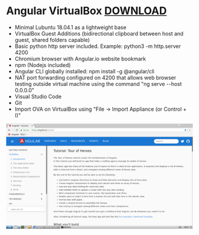# Angular VirtualBox [DOWNLOAD](https://github.com/Virtual-Machines/Angular-VirtualBox/releases/download/latest/Angular.ova)

- Minimal Lubuntu 18.04.1 as a lightweight base
- VirtualBox Guest Additions (bidirectional clipboard between host and guest, shared folders capable)
- Basic python http server included. Example: python3 -m http.server 4200
- Chromium browser with Angular.io website bookmark
- npm (Nodejs included)
- Angular CLI globally installed: npm install -g @angular/cli
- NAT port forwarding configured on 4200 that allows web browser testing outside virtual machine using the command
"ng serve --host 0.0.0.0" 
- Visual Studio Code
- Git
- Import OVA on VirtualBox using "File -> Import Appliance (or Control + I)"

![Angular](https://github.com/Virtual-Machines/Angular-VirtualBox/blob/master/Angular.png)
